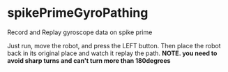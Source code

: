 # spikePrimeGyroPathing
Record and Replay gyroscope data on spike prime

Just run, move the robot, and press the LEFT button. Then place the robot back in its original place and watch it replay the path.
**NOTE. you need to avoid sharp turns and can't turn more than 180degrees**
